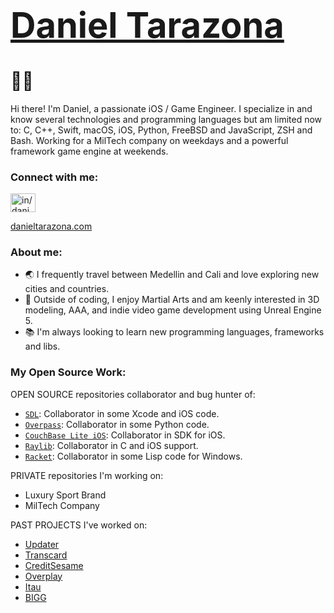 # <a href="https://danieltarazona.com"><h1>Daniel Tarazona</h1></a> 👨‍💻

<p>
Hi there! I'm Daniel, a passionate iOS / Game Engineer. 
I specialize in and know several technologies and programming languages but am limited now to:
C, C++, Swift, macOS, iOS, Python, FreeBSD and JavaScript, ZSH and Bash.
Working for a MilTech company on weekdays and a powerful framework game engine at weekends.
</p>

<h3 align="left">Connect with me:</h3>
<p align="left">
<a href="https://www.linkedin.com/in/danieltarazona" target="blank"><img align="center" src="https://raw.githubusercontent.com/rahuldkjain/github-profile-readme-generator/master/src/images/icons/Social/linked-in-alt.svg" alt="in/danieltarazona" height="30" width="40" /></a>
</p>
<a href="https://danieltarazona.com" target="blank">danieltarazona.com</a>

<h3 align="left">About me:</h3>

- 🌏 I frequently travel between Medellin and Cali and love exploring new cities and countries.
- 💪 Outside of coding, I enjoy Martial Arts and am keenly interested in 3D modeling, AAA, and indie video game development using Unreal Engine 5.
- 📚 I'm always looking to learn new programming languages, frameworks and libs.

<h3 align="left">My Open Source Work:</h3>

OPEN SOURCE repositories collaborator and bug hunter of:

- <a href="https://github.com/libsdl-org/SDL">`SDL`</a>: Collaborator in some Xcode and iOS code.
- <a href="https://github.com/wiktorn/Overpass-API">`Overpass`</a>: Collaborator in some Python code.
- <a href="https://github.com/couchbase/couchbase-lite-ios"> `CouchBase Lite iOS`<a/>: Collaborator in SDK for iOS.
- <a href="https://github.com/raysan5/raylib">`Raylib`</a>: Collaborator in C and iOS support.
- <a href="https://github.com/racket/racket">`Racket`</a>: Collaborator in some Lisp code for Windows.

PRIVATE repositories I'm working on:

- Luxury Sport Brand
- MilTech Company

PAST PROJECTS I've worked on:

- <a href="https://Updater.com" target="blank">Updater</a>
- <a href="https://Transcard.com" target="blank">Transcard</a>
- <a href="https://CreditSesame.com" target="blank">CreditSesame</a>
- <a href="https://Overplay.com" target="blank">Overplay</a>
- <a href="https://www.itau.com.uy/inst/" target="blank">Itau</a>
- <a href="https://BIGG.fit" target="blank">BIGG</a>



